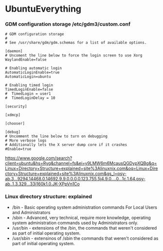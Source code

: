 # UbuntuEverything

### GDM configuration storage /etc/gdm3/custom.conf
```
# GDM configuration storage
#
# See /usr/share/gdm/gdm.schemas for a list of available options.

[daemon]
# Uncoment the line below to force the login screen to use Xorg
WaylandEnable=false

# Enabling automatic login
AutomaticLoginEnable=true
AutomaticLogin=ubuntu

# Enabling timed login
TimedLoginEnable=false
#  TimedLogin = user1
#  TimedLoginDelay = 10

[security]

[xdmcp]

[chooser]

[debug]
# Uncomment the line below to turn on debugging
# More verbose logs
# Additionally lets the X server dump core if it crashes
#Enable=true

```


https://www.google.com/search?client=ubuntu&hs=Ryg&channel=fs&ei=y9LMW6m6McausQGDypXQBg&q=Linux+Directory+Structure+explained+site%3Alinuxnix.com&oq=Linux+Directory+Structure+explained+site%3Alinuxnix.com&gs_l=psy-ab.3...9294.14468.0.14692.9.9.0.0.0.0.123.755.5j4.9.0....0...1c.1.64.psy-ab..1.3.329...33i160k1.0.JK-XPpVn1Co
### Linux directory structure: explained
* /bin - Basic operating system administration commands For Local Users and Administrators
* /sbin - Advanced, very technical, require more knowledge, operating system administration commands used by Administrators only.
 * /usr/bin - extensions of the /bin, the commands that weren't considered as part of initial operating system.
 * /usr/sbin - extensinos of /sbin the commands that weren't considered as part of initial operating system.
 
 
 
